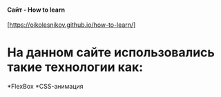 #### Cайт - How to learn
[https://oikolesnikov.github.io/how-to-learn/]
# На данном сайте использовались такие технологии как:
*FlexBox
*CSS-анимация